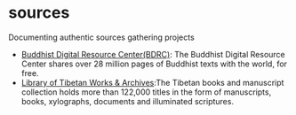 # sources
Documenting authentic sources gathering projects
- [Buddhist Digital Resource Center(BDRC)](https://library.bdrc.io/buda-user-guide?uilang=en): The Buddhist Digital Resource Center shares over 28 million pages of Buddhist texts with the world, for free.
- [Library of Tibetan Works & Archives](https://tibetanlibrary.org/tibetan-books-and-manuscript-library1/):The Tibetan books and manuscript collection holds more than 122,000 titles in the form of manuscripts, books, xylographs, documents and illuminated scriptures.
